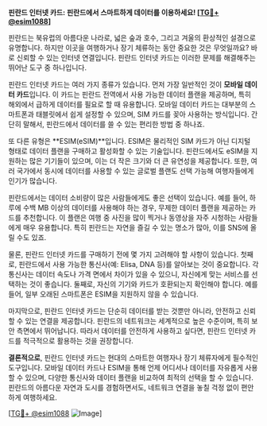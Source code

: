 **핀란드 인터넷 카드: 핀란드에서 스마트하게 데이터를 이용하세요! [[TG💪+ @esim1088](https://t.me/s/esim1088)]**

핀란드는 북유럽의 아름다운 나라로, 넓은 숲과 호수, 그리고 겨울의 환상적인 설경으로 유명합니다. 하지만 이곳을 여행하거나 장기 체류하는 동안 중요한 것은 무엇일까요? 바로 신뢰할 수 있는 인터넷 연결입니다. 핀란드 인터넷 카드는 이러한 문제를 해결해주는 뛰어난 도구 중 하나입니다.

핀란드 인터넷 카드는 여러 가지 종류가 있습니다. 먼저 가장 일반적인 것이 **모바일 데이터 카드**입니다. 이 카드는 핀란드 전역에서 사용 가능한 데이터 플랜을 제공하며, 특히 해외에서 급하게 데이터를 필요로 할 때 유용합니다. 모바일 데이터 카드는 대부분의 스마트폰과 태블릿에서 쉽게 설정할 수 있으며, SIM 카드를 꽂아 사용하는 방식입니다. 간단히 말해서, 핀란드에서 데이터를 쓸 수 있는 편리한 방법 중 하나죠.

또 다른 유형은 **ESIM(eSIM)**입니다. ESIM은 물리적인 SIM 카드가 아닌 디지털 형태로 데이터 플랜을 구매하고 활성화할 수 있는 기술입니다. 핀란드에서도 eSIM을 지원하는 많은 기기들이 있으며, 이는 더 작은 크기와 더 큰 유연성을 제공합니다. 또한, 여러 국가에서 동시에 데이터를 사용할 수 있는 글로벌 플랜도 선택 가능해 여행자들에게 인기가 많습니다.

핀란드에서는 데이터 소비량이 많은 사람들에게도 좋은 선택이 있습니다. 예를 들어, 하루에 수백 MB 이상의 데이터를 사용해야 하는 경우, 무제한 데이터 플랜을 제공하는 카드를 추천합니다. 이 플랜은 여행 중 사진을 많이 찍거나 동영상을 자주 시청하는 사람들에게 매우 유용합니다. 특히 핀란드는 자연을 즐길 수 있는 명소가 많아, 이를 SNS에 올릴 수도 있죠.

물론, 핀란드 인터넷 카드를 구매하기 전에 몇 가지 고려해야 할 사항이 있습니다. 첫째로, 핀란드에서 사용 가능한 통신사(예: Elisa, DNA 등)를 알아보는 것이 중요합니다. 각 통신사는 데이터 속도나 가격 면에서 차이가 있을 수 있으니, 자신에게 맞는 서비스를 선택하는 것이 좋습니다. 둘째로, 자신의 기기와 카드가 호환되는지 확인해야 합니다. 예를 들어, 일부 오래된 스마트폰은 ESIM을 지원하지 않을 수 있습니다.

마지막으로, 핀란드 인터넷 카드는 단순히 데이터를 받는 것뿐만 아니라, 안전하고 신뢰할 수 있는 연결을 제공합니다. 핀란드의 네트워크는 세계적으로 높은 수준이며, 특히 보안 측면에서 뛰어납니다. 따라서 데이터를 안전하게 사용하고 싶다면, 핀란드 인터넷 카드를 적극적으로 활용하는 것을 권장합니다.

**결론적으로**, 핀란드 인터넷 카드는 현대의 스마트한 여행자나 장기 체류자에게 필수적인 도구입니다. 모바일 데이터 카드나 ESIM을 통해 언제 어디서나 데이터를 자유롭게 사용할 수 있으며, 다양한 통신사와 데이터 플랜을 비교하여 최적의 선택을 할 수 있습니다. 핀란드의 아름다운 자연과 도시를 경험하면서도, 네트워크 연결을 놓칠 걱정 없이 편안하게 여행하세요. 

[[TG💪+ @esim1088](https://t.me/s/esim1088) ![Image](https://i.postimg.cc/Y0z9fWf4/image.png)]